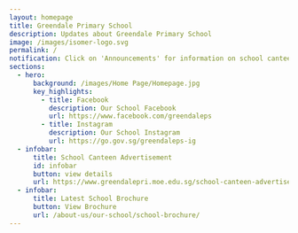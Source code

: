 ```yaml
---
layout: homepage
title: Greendale Primary School
description: Updates about Greendale Primary School
image: /images/isomer-logo.svg
permalink: /
notification: Click on 'Announcements' for information on school canteen stall application.
sections:
  - hero:
      background: /images/Home Page/Homepage.jpg
      key_highlights:
        - title: Facebook
          description: Our School Facebook
          url: https://www.facebook.com/greendaleps
        - title: Instagram
          description: Our School Instagram
          url: https://go.gov.sg/greendaleps-ig
  - infobar:
      title: School Canteen Advertisement
      id: infobar
      button: view details
      url: https://www.greendalepri.moe.edu.sg/school-canteen-advertisement/
  - infobar:
      title: Latest School Brochure
      button: View Brochure
      url: /about-us/our-school/school-brochure/
---
```

